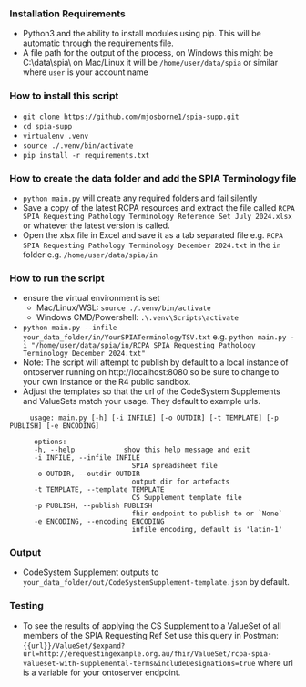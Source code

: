 ### Installation Requirements
- Python3 and the ability to install modules using pip. This will be automatic through the requirements file.
- A file path for the output of the process, on Windows this might be C:\data\spia\ 
  on Mac/Linux it will be `/home/user/data/spia` or similar where `user` is your account name


### How to install this script 
   * `git clone https://github.com/mjosborne1/spia-supp.git`
   * `cd spia-supp`
   * `virtualenv .venv`
   * `source ./.venv/bin/activate`
   * `pip install -r requirements.txt`

### How to create the data folder and add the SPIA Terminology file
   * `python main.py` will create any required folders and fail silently
   * Save a copy of the latest RCPA resources and extract the file called `RCPA SPIA Requesting Pathology Terminology Reference Set July 2024.xlsx` or whatever the latest version is called.
   * Open the xlsx file in Excel and save it as a tab separated file e.g. `RCPA SPIA Requesting Pathology Terminology December 2024.txt`  in the `in` folder e.g. `/home/user/data/spia/in`


### How to run the script   
   * ensure the virtual environment is set
      * Mac/Linux/WSL: `source ./.venv/bin/activate`
      * Windows CMD/Powershell: `.\.venv\Scripts\activate`
   * `python main.py --infile your_data_folder/in/YourSPIATerminologyTSV.txt` 
      e.g. `python main.py -i "/home/user/data/spia/in/RCPA SPIA Requesting Pathology Terminology December 2024.txt"` 
   * Note: The script will attempt to publish by default to a local instance of ontoserver running on http://localhost:8080 so be sure to change to your own instance or the R4 public sandbox.
   * Adjust the templates so that the url of the CodeSystem Supplements and ValueSets match your usage. They default to example urls.     
   ```
        usage: main.py [-h] [-i INFILE] [-o OUTDIR] [-t TEMPLATE] [-p PUBLISH] [-e ENCODING]

         options:
         -h, --help            show this help message and exit
         -i INFILE, --infile INFILE
                                 SPIA spreadsheet file
         -o OUTDIR, --outdir OUTDIR
                                 output dir for artefacts
         -t TEMPLATE, --template TEMPLATE
                                 CS Supplement template file
         -p PUBLISH, --publish PUBLISH
                                 fhir endpoint to publish to or `None`
         -e ENCODING, --encoding ENCODING
                                 infile encoding, default is 'latin-1'
   ```    

### Output
   * CodeSystem Supplement outputs to `your_data_folder/out/CodeSystemSupplement-template.json` by default.

### Testing
   * To see the results of applying the CS Supplement to a ValueSet of all members of the SPIA Requesting Ref Set use this query in Postman:  `{{url}}/ValueSet/$expand?url=http://erequestingexample.org.au/fhir/ValueSet/rcpa-spia-valueset-with-supplemental-terms&includeDesignations=true` where url is a variable for your ontoserver endpoint.